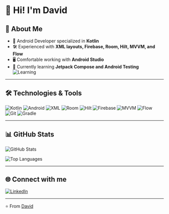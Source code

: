 # 👋 Hi! I'm David

## 🚀 About Me
- 📱 Android Developer specialized in **Kotlin**  
- 🛠 Experienced with **XML layouts, Firebase, Room, Hilt, MVVM, and Flow**  
- 🖥 Comfortable working with **Android Studio**  
- 🌱 Currently learning **Jetpack Compose and Android Testing**  
  ![Learning](https://img.shields.io/badge/Learning-Compose%20%26%20Testing-blue?style=for-the-badge)

---

## 🛠️ Technologies & Tools
![Kotlin](https://img.shields.io/badge/Kotlin-7F52FF?style=for-the-badge&logo=kotlin&logoColor=white)
![Android](https://img.shields.io/badge/Android-3DDC84?style=for-the-badge&logo=android&logoColor=white)
![XML](https://img.shields.io/badge/XML-E34F26?style=for-the-badge&logo=xml&logoColor=white)
![Room](https://img.shields.io/badge/Room-4285F4?style=for-the-badge&logo=android&logoColor=white)
![Hilt](https://img.shields.io/badge/Hilt-3DDC84?style=for-the-badge&logo=dagger&logoColor=white)
![Firebase](https://img.shields.io/badge/Firebase-FFCA28?style=for-the-badge&logo=firebase&logoColor=black)
![MVVM](https://img.shields.io/badge/MVVM-4285F4?style=for-the-badge)
![Flow](https://img.shields.io/badge/Flow-4285F4?style=for-the-badge)
![Git](https://img.shields.io/badge/Git-F05032?style=for-the-badge&logo=git&logoColor=white)
![Gradle](https://img.shields.io/badge/Gradle-02303A?style=for-the-badge&logo=gradle&logoColor=white)

---

## 📊 GitHub Stats
![GitHub Stats](https://github-readme-stats.vercel.app/api?username=david160999&show_icons=true&theme=tokyonight)  

![Top Languages](https://github-readme-stats.vercel.app/api/top-langs/?username=david160999&layout=compact&theme=tokyonight)  

---

## 🌐 Connect with me
[![LinkedIn](https://img.shields.io/badge/LinkedIn-0e76a8?style=for-the-badge&logo=linkedin&logoColor=white)](https://www.linkedin.com/in/david-peinado-fern%C3%A1ndez-160924307/)

---

⭐️ From [David](https://github.com/david160999)
